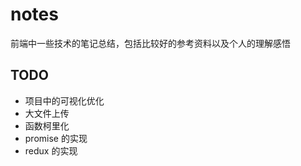 # notes

前端中一些技术的笔记总结，包括比较好的参考资料以及个人的理解感悟

## TODO

* 项目中的可视化优化
* 大文件上传
* 函数柯里化
* promise 的实现
* redux 的实现
